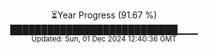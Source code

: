 <p align="center">
⏳Year Progress (91.67 %) <br>
███████████████████████████▁▁▁ <br>
<sub>Updated: Sun, 01 Dec 2024 12:40:36 GMT</sub>
</p>

